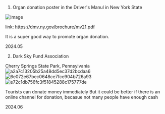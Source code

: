 1. Organ donation poster in the Driver's Manul in New York State

![image](https://github.com/JunZhangNPO/Academia/assets/103551488/0dc58ac1-ea8f-4775-858c-4a8e7e143db0)

link: https://dmv.ny.gov/brochure/mv21.pdf

It is a super good way to promote organ donation. 

2024.05

2. Dark Sky Fund Association

Cherry Springs State Park, Pennsylvania
![a2a7c13205b25a48dd5ec37d2bcdaa6](https://github.com/JunZhangNPO/Academia/assets/103551488/9a7267b6-d60d-4547-a0e5-f4e386c0a5df)
![6e072e67bec0648ce7fce904b726a93](https://github.com/JunZhangNPO/Academia/assets/103551488/f2f2a33d-1a83-42d9-8775-1a1c1caf33c9)
![e72c1db756fc3f51845288c175777de](https://github.com/JunZhangNPO/Academia/assets/103551488/2102c0dd-dd52-43af-8e01-9f7aa5014d00)

Tourists can donate money immediately 
But it could be better if there is an online channel for donation, becasue not many people have enough cash 

2024.06
